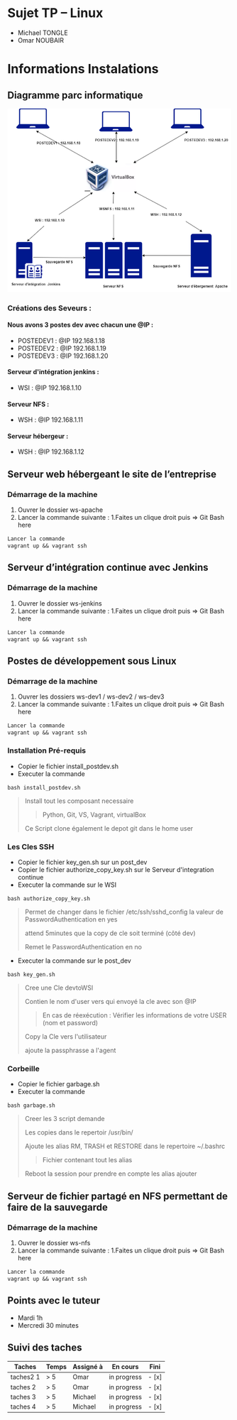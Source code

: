 # Sujet TP – Linux
* Michael TONGLE
* Omar NOUBAIR

# Informations Instalations

## Diagramme parc informatique 

![DSI de l'entreprise.](https://raw.githubusercontent.com/omarnoubair/TP_Linux1/main/images/DIAGRAMME_TP_LINUX.png "Diagramme.")


### Créations des Seveurs :
#### Nous avons 3 postes dev avec chacun une @IP :
* POSTEDEV1 : @IP 192.168.1.18
* POSTEDEV2 : @IP 192.168.1.19
* POSTEDEV3 : @IP 192.168.1.20

#### Serveur d'intégration jenkins :
* WSI : @IP 192.168.1.10
#### Serveur NFS :
* WSH : @IP 192.168.1.11
#### Serveur hébergeur :
* WSH : @IP 192.168.1.12

## Serveur web hébergeant le site de l’entreprise 

### Démarrage de la machine

1. Ouvrer le dossier ws-apache
1. Lancer la commande suivante : 
  1.Faites un clique droit puis => Git Bash here
```
Lancer la commande 
vagrant up && vagrant ssh
```

## Serveur d’intégration continue avec Jenkins

###  Démarrage de la machine

1. Ouvrer le dossier ws-jenkins
1. Lancer la commande suivante : 
  1.Faites un clique droit puis => Git Bash here
```
Lancer la commande 
vagrant up && vagrant ssh
```

## Postes de développement sous Linux

###  Démarrage de la machine

1. Ouvrer les dossiers ws-dev1 / ws-dev2 / ws-dev3
1. Lancer la commande suivante : 
  1.Faites un clique droit puis => Git Bash here
```
Lancer la commande 
vagrant up && vagrant ssh
```

### Installation Pré-requis 

* Copier le fichier install_postdev.sh 
* Executer la commande 
```
bash install_postdev.sh
```
> Install tout les composant necessaire
> 
>> Python, Git, VS, Vagrant, virtualBox
>
> Ce Script clone également le depot git dans le home user

### Les Cles SSH

* Copier le fichier key_gen.sh sur un post_dev
* Copier le fichier authorize_copy_key.sh sur le Serveur d'integration continue
* Executer la commande sur le WSI

```
bash authorize_copy_key.sh 
```
> Permet de changer dans le fichier /etc/ssh/sshd_config la valeur de PasswordAuthentication en yes
> 
> attend 5minutes que la copy de cle soit terminé (côté dev)
> 
> Remet le PasswordAuthentication en no

* Executer la commande sur le post_dev

```
bash key_gen.sh
```
> Cree une Cle devtoWSI
> 
> Contien le nom d'user vers qui envoyé la cle avec son @IP
> 
>> En cas de réexécution : Vérifier les informations de votre USER (nom et password)
>
> Copy la Cle vers l'utilisateur
> 
> ajoute la passphrasse a l'agent 

### Corbeille

* Copier le fichier garbage.sh 
* Executer la commande 
```
bash garbage.sh
```
> Creer les 3 script demande
> 
> Les copies dans le repertoir /usr/bin/
> 
> Ajoute les alias RM, TRASH et RESTORE dans le repertoire ~/.bashrc
> 
>> Fichier contenant tout les alias
>
> Reboot la session pour prendre en compte les alias ajouter


## Serveur de fichier partagé en NFS permettant de faire de la sauvegarde

###  Démarrage de la machine

1. Ouvrer le dossier ws-nfs
1. Lancer la commande suivante : 
  1.Faites un clique droit puis => Git Bash here
```
Lancer la commande 
vagrant up && vagrant ssh
```

## Points avec le tuteur
* Mardi 1h
* Mercredi 30 minutes

## Suivi des taches

| Taches           | Temps | Assigné à   | En cours | Fini | 
|----------------|---------------|---------------|----------------|-----------|
| taches2 1 | > 5  | Omar | in progress | - [x]
| taches 2  | > 5  | Omar | in progress | - [x] 
| taches 3  | > 5  | Michael  | in progress | - [x] 
| taches 4   | > 5  | Michael | in progress | - [x]
